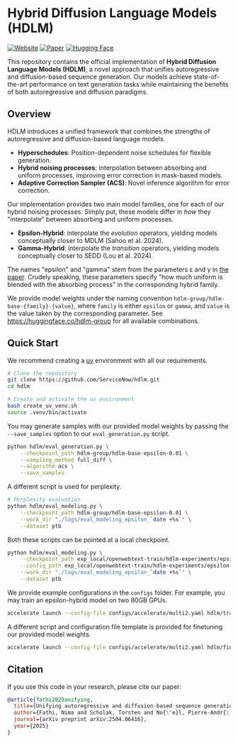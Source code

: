 # Hybrid Diffusion Language Models (HDLM)

[![Website](https://img.shields.io/badge/Website-green)](https://hdlm-colm.github.io/)
[![Paper](https://img.shields.io/badge/Paper-arXiv-red)](https://arxiv.org/abs/2504.06416)
[![Hugging Face](https://img.shields.io/badge/Hugging%20Face-Models-yellow)](https://huggingface.co/collections/hdlm-group)

This repository contains the official implementation of **Hybrid Diffusion Language Models (HDLM)**, a novel approach that unifies autoregressive and diffusion-based sequence generation. Our models achieve state-of-the-art performance on text generation tasks while maintaining the benefits of both autoregressive and diffusion paradigms.

## Overview

HDLM introduces a unified framework that combines the strengths of autoregressive and diffusion-based language models.

- **Hyperschedules**: Position-dependent noise schedules for flexible generation.
- **Hybrid noising processes**: Interpolation between absorbing and uniform processes, improving error correction in mask-based models.
- **Adaptive Correction Sampler (ACS)**: Novel inference algorithm for error correction.

Our implementation provides two main model families, one for each of our hybrid noising processes. Simply put, these models differ in *how* they "interpolate" between absorbing and uniform processes.
- **Epsilon-Hybrid**: interpolate the *evolution* operators, yielding models conceptually closer to MDLM (Sahoo et al. 2024).
- **Gamma-Hybrid**: interpolate the *transition* operators, yielding models conceptually closer to SEDD (Lou et al. 2024).

The names "epsilon" and "gamma" stem from the parameters ε and γ in [the paper](https://openreview.net/forum?id=rgq9BFXSFl). Crudely speaking, these parameters specify "how much uniform is blended with the absorbing process" in the corresponding hybrid family.

We provide model weights under the naming convention `hdlm-group/hdlm-base-{family}-{value}`, where `family` is either `epsilon` or `gamma`, and `value` is the value taken by the corresponding parameter. See https://huggingface.co/hdlm-group for all available combinations.

## Quick Start

We recommend creating a [uv](https://docs.astral.sh/uv/) environment with all our requirements.
```bash
# Clone the repository
git clone https://github.com/ServiceNow/hdlm.git
cd hdlm

# Create and activate the uv environment
bash create_uv_venv.sh
source .venv/bin/activate
```

You may generate samples with our provided model weights by passing the `--save_samples` option to our `eval_generation.py` script.
```bash
python hdlm/eval_generation.py \
    --checkpoint_path hdlm-group/hdlm-base-epsilon-0.01 \
    --sampling_method full_diff \
    --algorithm acs \
    --save_samples
```

A different script is used for perplexity.
```bash
# Perplexity evaluation
python hdlm/eval_modeling.py \
    --checkpoint_path hdlm-group/hdlm-base-epsilon-0.01 \
    --work_dir "./logs/eval_modeling_epsilon_`date +%s`" \
    --dataset ptb
```

Both these scripts can be pointed at a local checkpoint.
```bash
python hdlm/eval_modeling.py \
    --checkpoint_path exp_local/openwebtext-train/hdlm-experiments/epsilon-hdlm-1/checkpoints/checkpoint_123456.pth \
    --config_path exp_local/openwebtext-train/hdlm-experiments/epsilon-hdlm-1 \
    --work_dir "./logs/eval_modeling_epsilon_`date +%s`" \
    --dataset ptb
```

We provide example configurations in the `configs` folder. For example, you may train an epsilon-hybrid model on two 80GB GPUs.
```bash
accelerate launch --config-file configs/accelerate/multi2.yaml hdlm/train.py --config-name epsilon_hdlm
```

A different script and configuration file template is provided for finetuning our provided model weights.
```bash
accelerate launch --config-file configs/accelerate/multi2.yaml hdlm/finetune.py --config-name epsilon_finetune_from_hf.yaml
```

## Citation

If you use this code in your research, please cite our paper:

```bibtex
@article{fathi2025unifying,
  title={Unifying autoregressive and diffusion-based sequence generation},
  author={Fathi, Nima and Scholak, Torsten and No{\"e}l, Pierre-Andr{\'e}},
  journal={arXiv preprint arXiv:2504.06416},
  year={2025}
}
```

